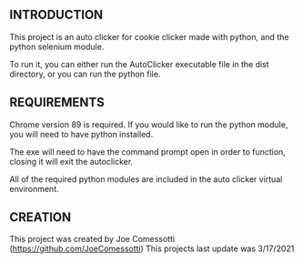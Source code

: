 INTRODUCTION
------------
This project is an auto clicker for cookie clicker made with python, and the python selenium module.

To run it, you can either run the AutoClicker executable file in the dist directory, or you can run the python file.

REQUIREMENTS
------------
Chrome version 89 is required.
If you would like to run the python module, you will need to have python installed.

The exe will need to have the command prompt open in order to function, closing it will exit the autoclicker.

All of the required python modules are included in the auto clicker virtual environment.


CREATION
--------
This project was created by Joe Comessotti (https://github.com/JoeComessotti)
This projects last update was 3/17/2021
